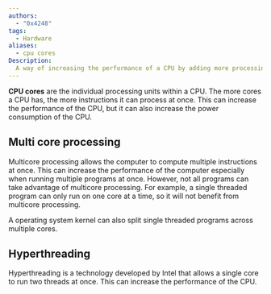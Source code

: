 ```yaml
---
authors:
  - "0x4248"
tags:
  - Hardware
aliases:
  - cpu cores
Description:
  A way of increasing the performance of a CPU by adding more processing units.
---
```

**CPU cores** are the individual processing units within a CPU. The more cores a CPU has, the more instructions it can process at once. This can increase the performance of the CPU, but it can also increase the power consumption of the CPU.

## Multi core processing
Multicore processing allows the computer to compute multiple instructions at once. This can increase the performance of the computer especially when running multiple programs at once. However, not all programs can take advantage of multicore processing. For example, a single threaded program can only run on one core at a time, so it will not benefit from multicore processing.

A operating system kernel can also split single threaded programs across multiple cores.

## Hyperthreading
Hyperthreading is a technology developed by Intel that allows a single core to run two threads at once. This can increase the performance of the CPU.